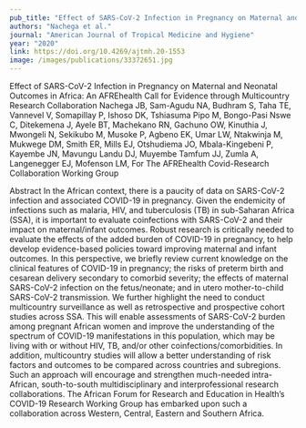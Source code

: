 ```yaml
---
pub_title: "Effect of SARS-CoV-2 Infection in Pregnancy on Maternal and Neonatal Outcomes in Africa: An AFREhealth Call for Evidence through Multicountry Research Collaboration"
authors: "Nachega et al."
journal: "American Journal of Tropical Medicine and Hygiene"
year: "2020"
link: https://doi.org/10.4269/ajtmh.20-1553 
image: /images/publications/33372651.jpg
---
```

Effect of SARS-CoV-2 Infection in Pregnancy on Maternal and Neonatal Outcomes in Africa: An AFREhealth Call for Evidence through Multicountry Research Collaboration
Nachega JB, Sam-Agudu NA, Budhram S, Taha TE, Vannevel V, Somapillay P, Ishoso DK, Tshiasuma Pipo M, Bongo-Pasi Nswe C, Ditekemena J, Ayele BT, Machekano RN, Gachuno OW, Kinuthia J, Mwongeli N, Sekikubo M, Musoke P, Agbeno EK, Umar LW, Ntakwinja M, Mukwege DM, Smith ER, Mills EJ, Otshudiema JO, Mbala-Kingebeni P, Kayembe JN, Mavungu Landu DJ, Muyembe Tamfum JJ, Zumla A, Langenegger EJ, Mofenson LM, For The AFREhealth Covid-Research Collaboration Working Group

Abstract
In the African context, there is a paucity of data on SARS-CoV-2 infection and associated COVID-19 in pregnancy. Given the endemicity of infections such as malaria, HIV, and tuberculosis (TB) in sub-Saharan Africa (SSA), it is important to evaluate coinfections with SARS-CoV-2 and their impact on maternal/infant outcomes. Robust research is critically needed to evaluate the effects of the added burden of COVID-19 in pregnancy, to help develop evidence-based policies toward improving maternal and infant outcomes. In this perspective, we briefly review current knowledge on the clinical features of COVID-19 in pregnancy; the risks of preterm birth and cesarean delivery secondary to comorbid severity; the effects of maternal SARS-CoV-2 infection on the fetus/neonate; and in utero mother-to-child SARS-CoV-2 transmission. We further highlight the need to conduct multicountry surveillance as well as retrospective and prospective cohort studies across SSA. This will enable assessments of SARS-CoV-2 burden among pregnant African women and improve the understanding of the spectrum of COVID-19 manifestations in this population, which may be living with or without HIV, TB, and/or other coinfections/comorbidities. In addition, multicountry studies will allow a better understanding of risk factors and outcomes to be compared across countries and subregions. Such an approach will encourage and strengthen much-needed intra-African, south-to-south multidisciplinary and interprofessional research collaborations. The African Forum for Research and Education in Health’s COVID-19 Research Working Group has embarked upon such a collaboration across Western, Central, Eastern and Southern Africa.
